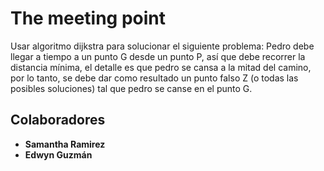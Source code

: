# The meeting point

Usar algoritmo dijkstra para solucionar el siguiente problema:
Pedro debe llegar a tiempo a un punto G desde un punto P, así que debe recorrer la distancia mínima,
el detalle es que pedro se cansa a la mitad del camino, por lo tanto, se debe dar como resultado 
un punto falso Z (o todas las posibles soluciones) tal que pedro se canse en el punto G.

## Colaboradores

- **Samantha Ramirez**
- **Edwyn Guzmán**
